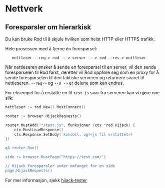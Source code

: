 # Nettverk

## Forespørsler om hierarkisk

Du kan bruke Rod til å skjule hvilken som helst HTTP eller HTTPS trafikk.

Hele prosessen med å fjerne én forespørsel:

```text
   nettleser --req-> rod ---> server ---> rod --res-> nettleser
```

Når nettleseren ønsker å sende en forespørsel til en server, vil den sende forespørselen til Rod først, deretter vil Rod oppføre seg som en proxy for å sende forespørselen til den faktiske serveren og returnere svaret til nettleseren. `--req->` og `--s ->` er delene som kan endres.

For eksempel for å erstatte en fil `test.js` svar fra serveren kan vi gjøre noe slik:

```go
nettleser := rod.New().MustConnect()

router := browser.HijackRequests()

router.MustAdd("*/test.js", funksjoner (ctx *rod.Hijack) {
    ctx.MustLoadResponse()
    ctx.Response.SetBody(`konsoll. og(«js fil erstattet»)
})

gå router.Run()

side := browser.MustPage("https://test.com/")

// Hijack forespørsler under omfanget for en side
page.HijackRequests()
```

For mer informasjon, sjekk [hijack-tester](https://github.com/go-rod/rod/blob/master/hijack_test.go)
